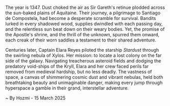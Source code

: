 
The year is 1347.  Dust choked the air as Sir Gareth's retinue plodded across the sun-baked plains of Aquitaine.  Their journey, a pilgrimage to Santiago de Compostela, had become a desperate scramble for survival.  Bandits lurked in every shadowed wood, supplies dwindled with each passing day, and the relentless sun beat down on their weary bodies.  Yet, the promise of the Apostle's shrine, and the thrill of the unknown, spurred them onward, each creak of their worn saddles a testament to their shared adventure.

Centuries later, Captain Elara Reyes piloted the starship *Stardust* through the swirling nebula of Xylos.  Her mission: to locate a lost colony on the far side of the galaxy.  Navigating treacherous asteroid fields and dodging the predatory void-ships of the Kryll, Elara and her crew faced perils far removed from medieval hardship, but no less deadly.  The vastness of space, a canvas of shimmering cosmic dust and vibrant nebulas, held both breathtaking beauty and unimaginable danger, making every jump through hyperspace a gamble in their grand, interstellar adventure.

~ By Hozmi - 15 March 2025
